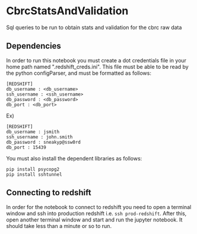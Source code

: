 # CbrcStatsAndValidation
Sql queries to be run to obtain stats and validation for the cbrc raw data

## Dependencies
In order to run this notebook you must create a dot credentials file in your home path named ".redshift_creds.ini".
This file must be able to be read by the python configParser, and must be formatted as follows:
```
[REDSHIFT]
db_username : <db_username>
ssh_username : <ssh_username>
db_password : <db_password>
db_port : <db_port>
```

Ex)
```
[REDSHIFT]
db_username : jsmith
ssh_username : john.smith
db_password : sneakyp@ssw0rd
db_port : 15439
```

You must also install the dependent libraries as follows:
```
pip install psycopg2
pip install sshtunnel
```

## Connecting to redshift
In order for the notebook to connect to redshift you need to open a terminal window and
ssh into production redshift i.e. `ssh prod-redshift`. After this, open another terminal 
window and start and run the jupyter notebook. It should take less than a minute or so to run.
